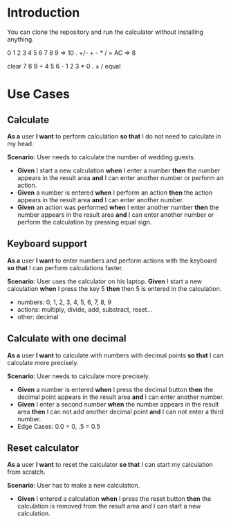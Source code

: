 # Introduction
You can clone the repository and run the calculator without installing anything.

0 1 2 3 4 5 6 7 8 9 => 10
. +/- + - * / = AC => 8

clear
7 8 9 + 
4 5 6 -
1 2 3 *
0 . ± /
equal

# Use Cases
## Calculate
**As a** user **I want** to perform calculation **so that** I do not need to calculate in my head.

**Scenario**: User needs to calculate the number of wedding guests. 
- **Given** I start a new calculation **when** I enter a number **then** the number appears in the result area **and** I can enter another number or perform an action.
- **Given** a number is entered **when** I perform an action **then** the action appears in the result area **and** I can enter another number.
- **Given** an action was performed **when** I enter another number **then** the number appears in the result area **and** I can enter another number or perform the calculation by pressing equal sign.

## Keyboard support
**As a** user **I want** to enter numbers and perform actions with the keyboard **so that** I can perform calculations faster.

**Scenario**: User uses the calculator on his laptop. **Given** I start a new calculation **when** I press the key 5 **then** then 5 is entered in the calculation.
- numbers: 0, 1, 2, 3, 4, 5, 6, 7, 8, 9
- actions: multiply, divide, add, substract, reset...
- other: decimal

## Calculate with one decimal
**As a** user **I want** to calculate with numbers with decimal points **so that** I can calculate more precisely.

**Scenario**: User needs to calculate more precisely. 
- **Given** a number is entered **when** I press the decimal button **then** the decimal point appears in the result area **and** I can enter another number.
- **Given** I enter a second number  **when** the number appears in the result area **then** I can not add another decimal point **and** I can not enter a third number.
- Edge Cases: 0.0 = 0, .5 = 0.5

## Reset calculator
**As a** user **I want** to reset the calculator **so that** I can start my calculation from scratch.

**Scenario**: User has to make a new calculation.
- **Given** I entered a calculation **when** I press the reset button **then** the calculation is removed from the result area and I can start a new calculation.
